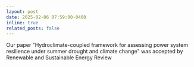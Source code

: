 ```yaml
---
layout: post
date: 2025-02-06 07:59:00-0400
inline: true
related_posts: false
---
```


Our paper "Hydroclimate-coupled framework for assessing power system resilience under summer drought and climate change" was accepted by Renewable and Sustainable Energy Review
